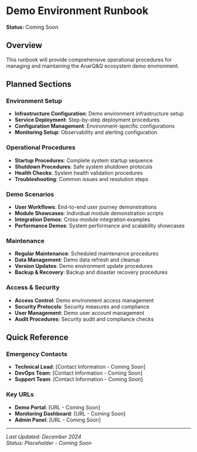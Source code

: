 # Demo Environment Runbook

**Status:** Coming Soon

## Overview

This runbook will provide comprehensive operational procedures for managing and maintaining the AnarQ&Q ecosystem demo environment.

## Planned Sections

### Environment Setup
- **Infrastructure Configuration**: Demo environment infrastructure setup
- **Service Deployment**: Step-by-step deployment procedures
- **Configuration Management**: Environment-specific configurations
- **Monitoring Setup**: Observability and alerting configuration

### Operational Procedures
- **Startup Procedures**: Complete system startup sequence
- **Shutdown Procedures**: Safe system shutdown protocols
- **Health Checks**: System health validation procedures
- **Troubleshooting**: Common issues and resolution steps

### Demo Scenarios
- **User Workflows**: End-to-end user journey demonstrations
- **Module Showcases**: Individual module demonstration scripts
- **Integration Demos**: Cross-module integration examples
- **Performance Demos**: System performance and scalability showcases

### Maintenance
- **Regular Maintenance**: Scheduled maintenance procedures
- **Data Management**: Demo data refresh and cleanup
- **Version Updates**: Demo environment update procedures
- **Backup & Recovery**: Backup and disaster recovery procedures

### Access & Security
- **Access Control**: Demo environment access management
- **Security Protocols**: Security measures and compliance
- **User Management**: Demo user account management
- **Audit Procedures**: Security audit and compliance checks

## Quick Reference

### Emergency Contacts
- **Technical Lead**: [Contact Information - Coming Soon]
- **DevOps Team**: [Contact Information - Coming Soon]
- **Support Team**: [Contact Information - Coming Soon]

### Key URLs
- **Demo Portal**: [URL - Coming Soon]
- **Monitoring Dashboard**: [URL - Coming Soon]
- **Admin Panel**: [URL - Coming Soon]

---

*Last Updated: December 2024*  
*Status: Placeholder - Coming Soon*
